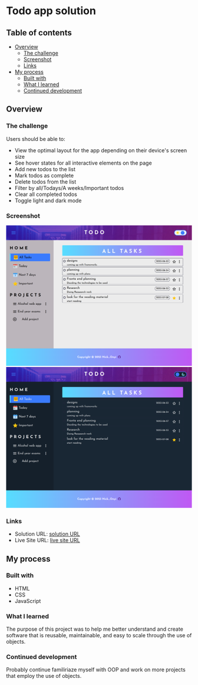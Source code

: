 # Todo app solution

## Table of contents

- [Overview](#overview)
  - [The challenge](#the-challenge)
  - [Screenshot](#screenshot)
  - [Links](#links)
- [My process](#my-process)
  - [Built with](#built-with)
  - [What I learned](#what-i-learned)
  - [Continued development](#continued-development)
  


## Overview

### The challenge

Users should be able to:

- View the optimal layout for the app depending on their device's screen size
- See hover states for all interactive elements on the page
- Add new todos to the list
- Mark todos as complete
- Delete todos from the list
- Filter by all/Todays/A weeks/Important todos
- Clear all completed todos
- Toggle light and dark mode


### Screenshot

![](/dist/images/light_mode_thee.png)
![](/dist/images/dark_mode_theme.png)

### Links

- Solution URL: [solution URL](https://github.com/nickonyi/Todo-App.git)
- Live Site URL: [live site URL](https://nickonyi.github.io/Todo-App/)

## My process

### Built with

- HTML
- CSS 
- JavaScript




### What I learned

The purpose of this project was to help me better understand and create software that is reusable, maintainable, and easy to scale through the use of objects.


### Continued development

Probably continue familiriaze myself with OOP and work on more projects that employ the use of objects.



